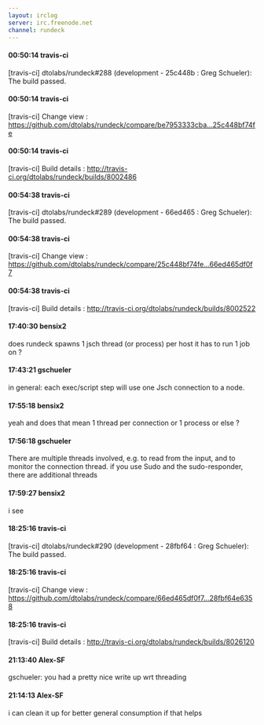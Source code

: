 ```yaml
---
layout: irclog
server: irc.freenode.net
channel: rundeck
---
```


#### 00:50:14 travis-ci
 \[travis-ci\] dtolabs/rundeck#288 (development - 25c448b : Greg Schueler): The build passed.
#### 00:50:14 travis-ci
 \[travis-ci\] Change view : https://github.com/dtolabs/rundeck/compare/be7953333cba...25c448bf74fe
#### 00:50:14 travis-ci
 \[travis-ci\] Build details : http://travis-ci.org/dtolabs/rundeck/builds/8002486
#### 00:54:38 travis-ci
 \[travis-ci\] dtolabs/rundeck#289 (development - 66ed465 : Greg Schueler): The build passed.
#### 00:54:38 travis-ci
 \[travis-ci\] Change view : https://github.com/dtolabs/rundeck/compare/25c448bf74fe...66ed465df0f7
#### 00:54:38 travis-ci
 \[travis-ci\] Build details : http://travis-ci.org/dtolabs/rundeck/builds/8002522
#### 17:40:30 bensix2
 does rundeck spawns 1 jsch thread (or process) per host it has to run 1 job on ?
#### 17:43:21 gschueler
 in general: each exec/script step will use one Jsch connection to a node. 
#### 17:55:18 bensix2
 yeah and does that mean 1 thread per connection or 1 process or else ?
#### 17:56:18 gschueler
 There are multiple threads involved, e.g. to read from the input, and to monitor the connection thread. if you use Sudo and the sudo-responder, there are additional threads
#### 17:59:27 bensix2
 i see
#### 18:25:16 travis-ci
 \[travis-ci\] dtolabs/rundeck#290 (development - 28fbf64 : Greg Schueler): The build passed.
#### 18:25:16 travis-ci
 \[travis-ci\] Change view : https://github.com/dtolabs/rundeck/compare/66ed465df0f7...28fbf64e6358
#### 18:25:16 travis-ci
 \[travis-ci\] Build details : http://travis-ci.org/dtolabs/rundeck/builds/8026120
#### 21:13:40 Alex-SF
 gschueler: you had a pretty nice write up wrt threading
#### 21:14:13 Alex-SF
 i can clean it up for better general consumption if that helps
